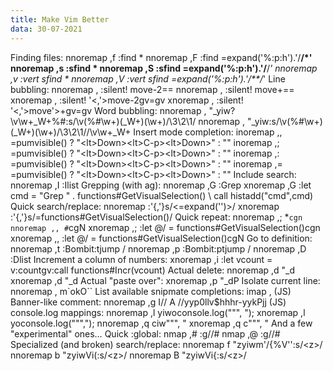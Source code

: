 ```yaml
---
title: Make Vim Better
data: 30-07-2021
---
```

Finding files:
nnoremap ,f :find *
nnoremap ,F :find <C-R>=expand('%:p:h').'/**/*'<CR>
nnoremap ,s :sfind *
nnoremap ,S :sfind <C-R>=expand('%:p:h').'/**/*'<CR>
nnoremap ,v :vert sfind *
nnoremap ,V :vert sfind <C-R>=expand('%:p:h').'/**/*'<CR>
Line bubbling:
nnoremap ,<Up>   :<C-u>silent! move-2<CR>==
nnoremap ,<Down> :<C-u>silent! move+<CR>==
xnoremap ,<Up>   :<C-u>silent! '<,'>move-2<CR>gv=gv
xnoremap ,<Down> :<C-u>silent! '<,'>move'>+<CR>gv=gv
Word bubbling:
nnoremap ,<Left>  "_yiw?\v\w+\_W+%#<CR>:s/\v(%#\w+)(\_W+)(\w+)/\3\2\1/<CR><C-o><C-l>
nnoremap ,<Right> "_yiw:s/\v(%#\w+)(\_W+)(\w+)/\3\2\1/<CR><C-o>/\v\w+\_W+<CR><C-l>
Insert mode completion:
inoremap ,, <C-x><C-o><C-r>=pumvisible() ? "\<lt>Down>\<lt>C-p>\<lt>Down>" : ""<CR>
inoremap ,; <C-n><C-r>=pumvisible() ? "\<lt>Down>\<lt>C-p>\<lt>Down>" : ""<CR>
inoremap ,: <C-x><C-f><C-r>=pumvisible() ? "\<lt>Down>\<lt>C-p>\<lt>Down>" : ""<CR>
inoremap ,= <C-x><C-l><C-r>=pumvisible() ? "\<lt>Down>\<lt>C-p>\<lt>Down>" : ""<CR>
Include search:
nnoremap ,I :Ilist<Space>
Grepping (with ag):
nnoremap <silent> ,G :Grep <C-r><C-w><CR>
xnoremap <silent> ,G :<C-u>let cmd = "Grep " . functions#GetVisualSelection() <bar>
                        \ call histadd("cmd",cmd) <bar>
Quick search/replace:
nnoremap <Space><Space> :'{,'}s/\<<C-r>=expand('<cword>')<CR>\>/
xnoremap <Space><Space> :<C-u>'{,'}s/<C-r>=functions#GetVisualSelection()<CR>/
Quick repeat:
nnoremap ,; *``cgn
nnoremap ,, #``cgN
xnoremap ,; <Esc>:let @/ = functions#GetVisualSelection()<CR>cgn
xnoremap ,, <Esc>:let @/ = functions#GetVisualSelection()<CR>cgN
Go to definition:
nnoremap ,t :Bombit<CR>:tjump /
nnoremap ,p :Bombit<CR>:ptjump /
nnoremap ,D :Dlist<Space>
Increment a column of numbers:
xnoremap <silent> ,i :<C-u>let vcount = v:count<CR>gv:call functions#Incr(vcount)<CR>
Actual delete:
nnoremap ,d "_d
xnoremap ,d "_d
Actual "paste over":
xnoremap ,p "_dP
Isolate current line:
nnoremap ,<Space><Space> m`o<Esc>kO<Esc>``
List available snipmate completions:
imap ,<Tab> <C-r><Tab>
(JS) Banner-like comment:
nnoremap <buffer> ,g I// <Esc>A //<Esc>yyp0llv$hhhr-yykPjj
(JS) console.log mappings:
nnoremap <buffer> ,l yiwoconsole.log("<C-r>"", <C-r>");<Esc>
xnoremap <buffer> ,l yoconsole.log("<C-r>"",<C-r>");<Esc>
nnoremap <buffer> ,q ciw"<C-r>"", <C-r>"<Esc>
xnoremap <buffer> ,q c"<C-r>"", <C-r>"<Esc>
And a few "experimental" ones…
Quick :global:
nmap ,# :g/<C-r><C-w>/#<CR>
nmap ,@ :g//#<Left><Left>
Specialized (and broken) search/replace:
nnoremap <Space>f "zyiwm'/{<CR>%V'':s/\<<C-r>z\>/
nnoremap <Space>b "zyiwVi(:s/\<<C-r>z\>/
nnoremap <Space>B "zyiwVi{:s/\<<C-r>z\>/
